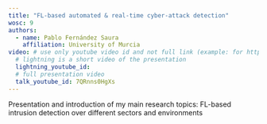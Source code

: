 ```yaml
---
title: "FL-based automated & real-time cyber-attack detection"
wosc: 9
authors:
  - name: Pablo Fernández Saura
    affiliation: University of Murcia
video: # use only youtube video id and not full link (example: for https://www.youtube.com/watch?v=xcJtL7QggTI, id is xcJtL7QggTI)
  # lightning is a short video of the presentation
  lightning_youtube_id: 
  # full presentation video
  talk_youtube_id: 7QRnns0HgXs
---
```


Presentation and introduction of my main research topics: FL-based intrusion detection over different sectors and environments